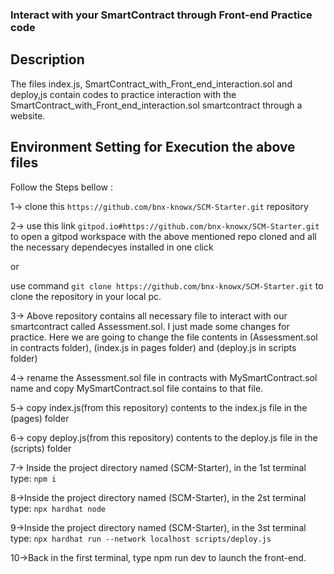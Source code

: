### Interact with your SmartContract through Front-end Practice code

## Description
The files index.js, SmartContract_with_Front_end_interaction.sol and deploy,js contain codes to practice interaction with the SmartContract_with_Front_end_interaction.sol smartcontract through a website.

## Environment Setting for Execution the above files
Follow the Steps bellow :

1-> clone this `https://github.com/bnx-knowx/SCM-Starter.git` repository

2-> use this link `gitpod.io#https://github.com/bnx-knowx/SCM-Starter.git` to open a gitpod workspace with the above mentioned repo cloned and all the necessary dependecyes installed in one click

or 

use command `git clone https://github.com/bnx-knowx/SCM-Starter.git` to clone the repository in your local pc.

3-> Above repository contains all necessary file to interact with our smartcontract called Assessment.sol. I just made some changes for practice. Here we are going to change the file contents in (Assessment.sol in contracts folder), (index.js in pages folder) and (deploy.js in scripts folder) 

4-> rename the Assessment.sol file in contracts with MySmartContract.sol name and copy MySmartContract.sol file contains to that file.

5-> copy index.js(from this repository) contents to the index.js file in the (pages) folder

6-> copy deploy.js(from this repository) contents to the deploy.js file in the (scripts) folder

7-> Inside the project directory named (SCM-Starter), in the 1st terminal type: `npm i`

8->Inside the project directory named (SCM-Starter), in the 2st terminal type: `npx hardhat node`

9->Inside the project directory named (SCM-Starter), in the 3st terminal type: `npx hardhat run --network localhost scripts/deploy.js`

10->Back in the first terminal, type npm run dev to launch the front-end.

